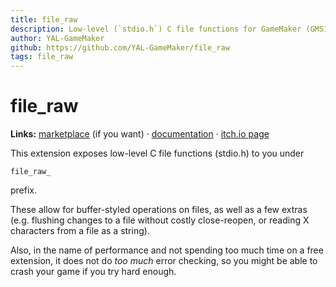 ```yaml
---
title: file_raw
description: Low-level (`stdio.h`) C file functions for GameMaker (GMS1, GMS2+).
author: YAL-GameMaker
github: https://github.com/YAL-GameMaker/file_raw
tags: file_raw
---
```

# file_raw
**Links:** [marketplace](https://marketplace.yoyogames.com/assets/8865/raw-file-functions) (if you want) · [documentation](https://yal.cc/r/20/file_raw/) · [itch.io page](https://yellowafterlife.itch.io/gamemaker-raw-file)

This extension exposes low-level C file functions (stdio.h) to you under
```
file_raw_
```
prefix.

These allow for buffer-styled operations on files, as well as a few extras (e.g. flushing changes to a file without costly close-reopen, or reading X characters from a file as a string).

Also, in the name of performance and not spending too much time on a free extension, it does not do *too much* error checking, so you might be able to crash your game if you try hard enough.

    